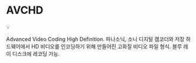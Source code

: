 # AVCHD

<aside>
💡

Advanced Video Coding High Definition.
파나소닉, 소니 디지털 캠코더와 저장 하드웨어에서 HD 비디오를 인코딩하기 위해 만들어진 고화질 비디오 파일 형식.
블루 레이 디스크에 레코딩 가능.

</aside>